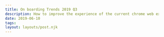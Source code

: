 ```yaml
---
title: On boarding Trends 2019 Q3
description: How to improve the experience of the current chrome web extension in preparation for the Speechify Web App
date: 2019-06-10
tags:
layout: layouts/post.njk
---
```

